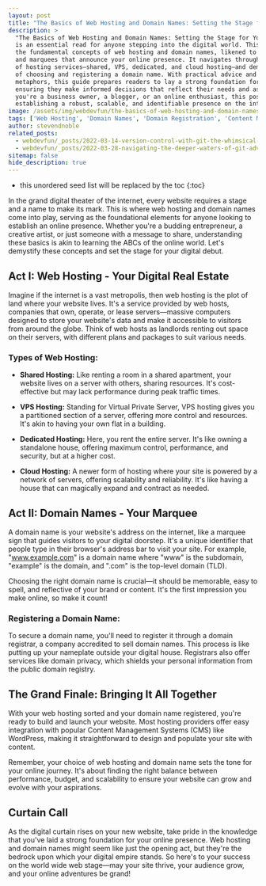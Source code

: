 ```yaml
---
layout: post
title: "The Basics of Web Hosting and Domain Names: Setting the Stage for Your Online Presence"
description: >
  "The Basics of Web Hosting and Domain Names: Setting the Stage for Your Online Presence"
  is an essential read for anyone stepping into the digital world. This blog post unfolds
  the fundamental concepts of web hosting and domain names, likened to digital real estate
  and marquees that announce your online presence. It navigates through the different types
  of hosting services—shared, VPS, dedicated, and cloud hosting—and demystifies the process
  of choosing and registering a domain name. With practical advice and easy-to-understand
  metaphors, this guide prepares readers to lay a strong foundation for their website,
  ensuring they make informed decisions that reflect their needs and aspirations. Whether
  you're a business owner, a blogger, or an online enthusiast, this post lights the path to
  establishing a robust, scalable, and identifiable presence on the internet.
image: /assets/img/webdevfun/the-basics-of-web-hosting-and-domain-names.jpg
tags: ['Web Hosting', 'Domain Names', 'Domain Registration', 'Content Management Systems', 'WordPress']
author: stevendnoble
related_posts:
  - webdevfun/_posts/2022-03-14-version-control-with-git-the-whimsical-world-of-web-development-wizardry.md
  - webdevfun/_posts/2022-03-28-navigating-the-deeper-waters-of-git-advanced-commands-unveiled.md
sitemap: false
hide_description: true
---
```


* this unordered seed list will be replaced by the toc
{:toc}

In the grand digital theater of the internet, every website requires a stage and a name to make its mark. This is where web hosting and domain names come into play, serving as the foundational elements for anyone looking to establish an online presence. Whether you're a budding entrepreneur, a creative artist, or just someone with a message to share, understanding these basics is akin to learning the ABCs of the online world. Let's demystify these concepts and set the stage for your digital debut.

## Act I: Web Hosting - Your Digital Real Estate

Imagine if the internet is a vast metropolis, then web hosting is the plot of land where your website lives. It's a service provided by web hosts, companies that own, operate, or lease servers—massive computers designed to store your website's data and make it accessible to visitors from around the globe. Think of web hosts as landlords renting out space on their servers, with different plans and packages to suit various needs.

### Types of Web Hosting:

* **Shared Hosting:** Like renting a room in a shared apartment, your website lives on a server with others, sharing resources. It's cost-effective but may lack performance during peak traffic times.

* **VPS Hosting:** Standing for Virtual Private Server, VPS hosting gives you a partitioned section of a server, offering more control and resources. It's akin to having your own flat in a building.

* **Dedicated Hosting:** Here, you rent the entire server. It's like owning a standalone house, offering maximum control, performance, and security, but at a higher cost.

* **Cloud Hosting:** A newer form of hosting where your site is powered by a network of servers, offering scalability and reliability. It's like having a house that can magically expand and contract as needed.

## Act II: Domain Names - Your Marquee
A domain name is your website's address on the internet, like a marquee sign that guides visitors to your digital doorstep. It's a unique identifier that people type in their browser's address bar to visit your site. For example, "www.example.com" is a domain name where "www" is the subdomain, "example" is the domain, and ".com" is the top-level domain (TLD).

Choosing the right domain name is crucial—it should be memorable, easy to spell, and reflective of your brand or content. It's the first impression you make online, so make it count!

### Registering a Domain Name:

To secure a domain name, you'll need to register it through a domain registrar, a company accredited to sell domain names. This process is like putting up your nameplate outside your digital house. Registrars also offer services like domain privacy, which shields your personal information from the public domain registry.

## The Grand Finale: Bringing It All Together

With your web hosting sorted and your domain name registered, you're ready to build and launch your website. Most hosting providers offer easy integration with popular Content Management Systems (CMS) like WordPress, making it straightforward to design and populate your site with content.

Remember, your choice of web hosting and domain name sets the tone for your online journey. It's about finding the right balance between performance, budget, and scalability to ensure your website can grow and evolve with your aspirations.

## Curtain Call

As the digital curtain rises on your new website, take pride in the knowledge that you've laid a strong foundation for your online presence. Web hosting and domain names might seem like just the opening act, but they're the bedrock upon which your digital empire stands. So here's to your success on the world wide web stage—may your site thrive, your audience grow, and your online adventures be grand!
